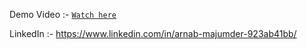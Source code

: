 Demo Video :- 
[`Watch here`](https://github.com/Arnab514/LinkedIn-ai-reply-chrome-extension/assets/87880584/529ef5a8-f6a8-47fc-8e6b-c2f2c6db730c)

LinkedIn :-
https://www.linkedin.com/in/arnab-majumder-923ab41bb/
